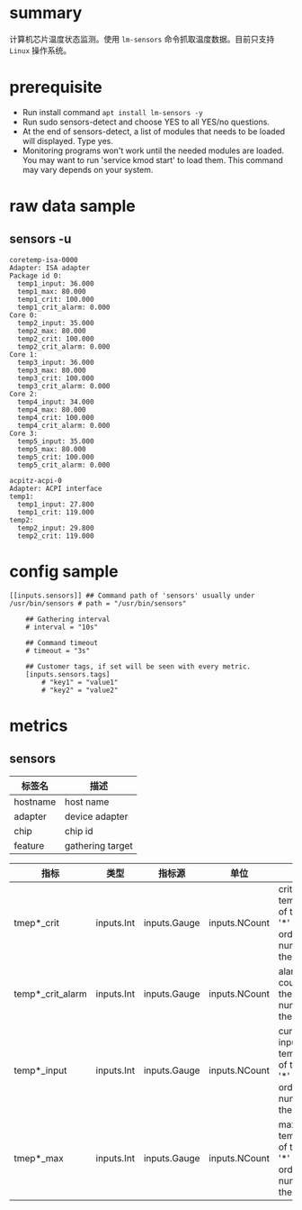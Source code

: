 # summary

计算机芯片温度状态监测。使用 `lm-sensors` 命令抓取温度数据。目前只支持 `Linux` 操作系统。

# prerequisite

- Run install command `apt install lm-sensors -y`
- Run sudo sensors-detect and choose YES to all YES/no questions.
- At the end of sensors-detect, a list of modules that needs to be loaded will displayed. Type yes.
- Monitoring programs won't work until the needed modules are loaded. You may want to run 'service kmod start' to load them. This command may vary depends on your system.

# raw data sample

## sensors -u

```
coretemp-isa-0000
Adapter: ISA adapter
Package id 0:
  temp1_input: 36.000
  temp1_max: 80.000
  temp1_crit: 100.000
  temp1_crit_alarm: 0.000
Core 0:
  temp2_input: 35.000
  temp2_max: 80.000
  temp2_crit: 100.000
  temp2_crit_alarm: 0.000
Core 1:
  temp3_input: 36.000
  temp3_max: 80.000
  temp3_crit: 100.000
  temp3_crit_alarm: 0.000
Core 2:
  temp4_input: 34.000
  temp4_max: 80.000
  temp4_crit: 100.000
  temp4_crit_alarm: 0.000
Core 3:
  temp5_input: 35.000
  temp5_max: 80.000
  temp5_crit: 100.000
  temp5_crit_alarm: 0.000

acpitz-acpi-0
Adapter: ACPI interface
temp1:
  temp1_input: 27.800
  temp1_crit: 119.000
temp2:
  temp2_input: 29.800
  temp2_crit: 119.000
```

# config sample

```
[[inputs.sensors]] ## Command path of 'sensors' usually under /usr/bin/sensors # path = "/usr/bin/sensors"

    ## Gathering interval
    # interval = "10s"

    ## Command timeout
    # timeout = "3s"

    ## Customer tags, if set will be seen with every metric.
    [inputs.sensors.tags]
    	# "key1" = "value1"
    	# "key2" = "value2"

```

# metrics

## sensors

| 标签名   | 描述             |
| -------- | ---------------- |
| hostname | host name        |
| adapter  | device adapter   |
| chip     | chip id          |
| feature  | gathering target |

| 指标               | 类型       | 指标源       | 单位          | 描述                                                                               |
| ------------------ | ---------- | ------------ | ------------- | ---------------------------------------------------------------------------------- |
| tmep\*\_crit       | inputs.Int | inputs.Gauge | inputs.NCount | critical temperature of this chip, '\*' is the order number in the chip list.      |
| temp\*\_crit_alarm | inputs.Int | inputs.Gauge | inputs.NCount | alarm count, '\*' is the order number in the chip list.                            |
| temp\*\_input      | inputs.Int | inputs.Gauge | inputs.NCount | current input temperature of this chip, '\*' is the order number in the chip list. |
| tmep\*\_max        | inputs.Int | inputs.Gauge | inputs.NCount | max temperature of this chip, '\*' is the order number in the chip list.           |
